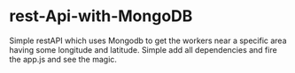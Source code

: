 # rest-Api-with-MongoDB
Simple restAPI which uses Mongodb to get the workers near a specific area having some longitude and latitude. 
Simple add all dependencies and fire the app.js and see the magic.
